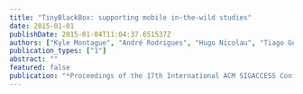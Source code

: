 ```yaml
---
title: "TinyBlackBox: supporting mobile in-the-wild studies"
date: 2015-01-01
publishDate: 2015-01-04T11:04:37.651537Z
authors: ["Kyle Montague", "André Rodrigues", "Hugo Nicolau", "Tiago Guerreiro"]
publication_types: ["1"]
abstract: ""
featured: false
publication: "*Proceedings of the 17th International ACM SIGACCESS Conference on Computers & Accessibility*"
---
```


